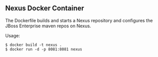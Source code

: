 ## Nexus Docker Container

The Dockerfile builds and starts a Nexus repository and configures the JBoss Enterprise maven repos on Nexus.

Usage:
```
$ docker build -t nexus .
$ docker run -d -p 8081:8081 nexus
```
